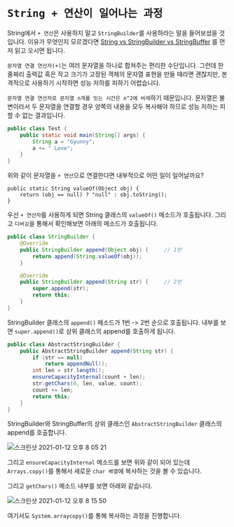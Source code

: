 # `String + 연산이 일어나는 과정`

String에서 `+ 연산`은 사용하지 말고 `StringBuilder`를 사용하라는 말을 들어보셨을 것입니다. 이유가 무엇인지 모르겠다면 [String vs StringBuilder vs StringBuffer](https://github.com/wjdrbs96/Today-I-Learn/blob/master/Java/Java_lang/String%20vs%20StringBuffer%20vs%20StringBuilder.md) 를 먼저 읽고 오시면 됩니다.

`문자열 연결 연산자(+)`는 여러 문자열을 하나로 합쳐주는 편리한 수단입니다. 그런데 한 줄짜리 출력값 혹은 작고 크기가 고정된 객체의 문자열 표현을 만들 때라면 괜찮지만, 
본격적으로 사용하기 시작하면 성능 저하를 피하기 어렵습니다. 

`문자열 연결 연산자로 문자열 n개를 잇는 시간은 n^2에 비레`하기 때문입니다. 문자열은 불변이라서 두 문자열을 연결할 경우 양쪽의 내용을 모두 복사해야 하므로 성능 저하는 피할 수 없는 결과입니다.


```java
public class Test {
    public static void main(String[] args) {
        String a = "Gyunny";
        a += " Love";
    }
}
```

위와 같이 문자열을 `+ 연산`으로 연결한다면 내부적으로 어떤 일이 일어날까요? 

```
public static String valueOf(Object obj) {
    return (obj == null) ? "null" : obj.toString();
}
```

우선 `+ 연산자`를 사용하게 되면 String 클래스의 `valueOf()` 메소드가 호출됩니다. 그리고 `디버깅`을 통해서 확인해보면 아래의 메소드가 호출됩니다. 

```java
public class StringBuilder {
    @Override
    public StringBuilder append(Object obj) {     // 1번
        return append(String.valueOf(obj));
    }

    @Override
    public StringBuilder append(String str) {     // 2번
        super.append(str);
        return this;
    }
}
```

StringBuilder 클래스의 `append()` 메소드가 1번 -> 2번 순으로 호출됩니다. 내부를 보면 `super.append()`로 상위 클래스의 append를 호출하게 됩니다. 

```java
public class AbstractStringBuilder {
    public AbstractStringBuilder append(String str) {
        if (str == null)
            return appendNull();
        int len = str.length();
        ensureCapacityInternal(count + len);
        str.getChars(0, len, value, count);
        count += len;
        return this;
    }
}
```

StringBuilder와 StringBuffer의 상위 클래스인 `AbstractStringBuilder` 클래스의 append를 호출합니다. 

![스크린샷 2021-01-12 오후 8 05 21](https://user-images.githubusercontent.com/45676906/104306630-80e18380-5511-11eb-98f9-e8b953ba7a58.png)

그리고 `ensureCapacityInternal` 메소드를 보면 위와 같이 되어 있는데 `Arrays.copy()`를 통해서 새로운 `char 배열`에 복사하는 것을 볼 수 있습니다.

그리고 `getChars()` 메소드 내부를 보면 아래와 같습니다. 

![스크린샷 2021-01-12 오후 8 15 50](https://user-images.githubusercontent.com/45676906/104307745-f863e280-5512-11eb-9b41-4cd570cf6a4e.png)

여기서도 `System.arraycopy()`를 통해 복사하는 과정을 진행합니다. 




